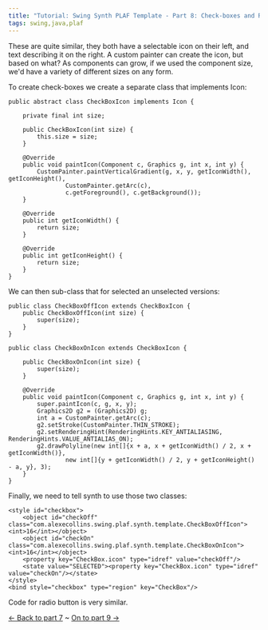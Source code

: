 ```yaml
---
title: "Tutorial: Swing Synth PLAF Template - Part 8: Check-boxes and Radio-buttons"
tags: swing,java,plaf
---
```

<p>These are quite similar, they both have a selectable icon on their left, and text describing it on the right. A custom painter can create the icon, but based on what? As components can grow, if we used the component size, we'd have a variety of different sizes on any form.</p>

<p>To create check-boxes we create a separate class that implements Icon:</p>

	public abstract class CheckBoxIcon implements Icon {
	
	    private final int size;
	
	    public CheckBoxIcon(int size) {
	        this.size = size;
	    }
	
	    @Override
	    public void paintIcon(Component c, Graphics g, int x, int y) {
	        CustomPainter.paintVerticalGradient(g, x, y, getIconWidth(), getIconHeight(),
			        CustomPainter.getArc(c),
			        c.getForeground(), c.getBackground());
	    }
	
	    @Override
	    public int getIconWidth() {
	        return size;
	    }
	
	    @Override
	    public int getIconHeight() {
	        return size;
	    }
	}

<p>We can then sub-class that for selected an unselected versions:</p>

	public class CheckBoxOffIcon extends CheckBoxIcon {
	    public CheckBoxOffIcon(int size) {
	        super(size);
	    }
	}

	public class CheckBoxOnIcon extends CheckBoxIcon {
	
	    public CheckBoxOnIcon(int size) {
	        super(size);
	    }
	
	    @Override
	    public void paintIcon(Component c, Graphics g, int x, int y) {
	        super.paintIcon(c, g, x, y);
	        Graphics2D g2 = (Graphics2D) g;
	        int a = CustomPainter.getArc(c);
	        g2.setStroke(CustomPainter.THIN_STROKE);
	        g2.setRenderingHint(RenderingHints.KEY_ANTIALIASING, RenderingHints.VALUE_ANTIALIAS_ON);
	        g2.drawPolyline(new int[]{x + a, x + getIconWidth() / 2, x + getIconWidth()},
	                new int[]{y + getIconWidth() / 2, y + getIconHeight() - a, y}, 3);
	    }
	}

<p>Finally, we need to tell synth to use those two classes:</p>

	<style id="checkbox">
	    <object id="checkOff" class="com.alexecollins.swing.plaf.synth.template.CheckBoxOffIcon"><int>16</int></object>
	    <object id="checkOn" class="com.alexecollins.swing.plaf.synth.template.CheckBoxOnIcon"><int>16</int></object>
	    <property key="CheckBox.icon" type="idref" value="checkOff"/>
	    <state value="SELECTED"><property key="CheckBox.icon" type="idref" value="checkOn"/></state>
	</style>
	<bind style="checkbox" type="region" key="CheckBox"/>

<p>Code for radio button is very similar.</p>

<p><a href="/tutorial-swing-synth-plaf-template-part-7-scroll-bars">&larr; Back to part 7</a> ~ <a href="/tutorial-swing-synth-plaf-template-part-9-lists">On to part 9 &rarr;</a></p>
